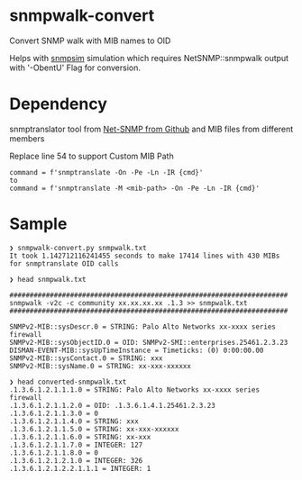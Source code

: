 # snmpwalk-convert
Convert SNMP walk with MIB names to OID 

Helps with [snmpsim](https://github.com/etingof/snmpsim) simulation which requires NetSNMP::snmpwalk output with '-ObentU' Flag for conversion.

# Dependency

snmptranslator tool from [Net-SNMP from Github](https://github.com/net-snmp/net-snmp) and MIB files from different members

Replace line 54 to support Custom MIB Path
```
command = f'snmptranslate -On -Pe -Ln -IR {cmd}'
to
command = f'snmptranslate -M <mib-path> -On -Pe -Ln -IR {cmd}'
```

# Sample
```
❯ snmpwalk-convert.py snmpwalk.txt
It took 1.142712116241455 seconds to make 17414 lines with 430 MIBs for snmptranslate OID calls
```

```
❯ head snmpwalk.txt

##################################################################### 
snmpwalk -v2c -c community xx.xx.xx.xx .1.3 >> snmpwalk.txt
#####################################################################

SNMPv2-MIB::sysDescr.0 = STRING: Palo Alto Networks xx-xxxx series firewall
SNMPv2-MIB::sysObjectID.0 = OID: SNMPv2-SMI::enterprises.25461.2.3.23
DISMAN-EVENT-MIB::sysUpTimeInstance = Timeticks: (0) 0:00:00.00
SNMPv2-MIB::sysContact.0 = STRING: xxx
SNMPv2-MIB::sysName.0 = STRING: xx-xxx-xxxxxx
```

```
❯ head converted-snmpwalk.txt
.1.3.6.1.2.1.1.1.0 = STRING: Palo Alto Networks xx-xxxx series firewall
.1.3.6.1.2.1.1.2.0 = OID: .1.3.6.1.4.1.25461.2.3.23
.1.3.6.1.2.1.1.3.0 = 0
.1.3.6.1.2.1.1.4.0 = STRING: xxx
.1.3.6.1.2.1.1.5.0 = STRING: xx-xxx-xxxxxx
.1.3.6.1.2.1.1.6.0 = STRING: xx-xxx
.1.3.6.1.2.1.1.7.0 = INTEGER: 127
.1.3.6.1.2.1.1.8.0 = 0
.1.3.6.1.2.1.2.1.0 = INTEGER: 326
.1.3.6.1.2.1.2.2.1.1.1 = INTEGER: 1
```
